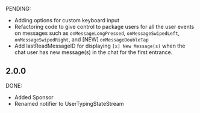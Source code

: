 PENDING:
* Adding options for custom keyboard input
* Refactoring code to give control to package users for all the user events on messages such as `onMessageLongPressed`, `onMessageSwipedLeft`, `onMessageSwipedRight`, and [NEW] `onMessageDoubleTap`
* Add lastReadMessageID for displaying `[x] New Message(s)` when the chat user has new message(s) in the chat for the first entrance.

## 2.0.0
DONE:
* Added Sponsor
* Renamed notifier to UserTypingStateStream
